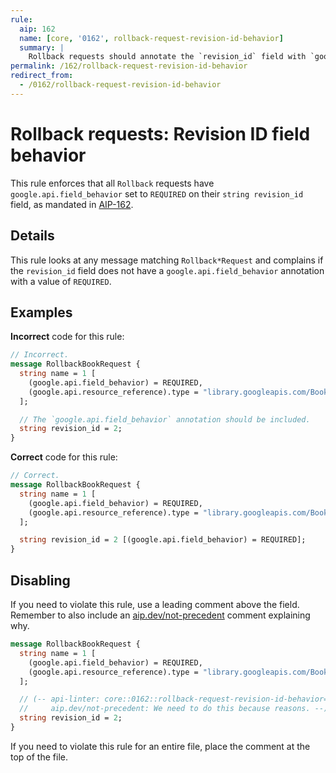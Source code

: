 ```yaml
---
rule:
  aip: 162
  name: [core, '0162', rollback-request-revision-id-behavior]
  summary: |
    Rollback requests should annotate the `revision_id` field with `google.api.field_behavior`.
permalink: /162/rollback-request-revision-id-behavior
redirect_from:
  - /0162/rollback-request-revision-id-behavior
---
```


# Rollback requests: Revision ID field behavior

This rule enforces that all `Rollback` requests have
`google.api.field_behavior` set to `REQUIRED` on their `string revision_id` field, as
mandated in [AIP-162][].

## Details

This rule looks at any message matching `Rollback*Request` and complains if the
`revision_id` field does not have a `google.api.field_behavior` annotation with a
value of `REQUIRED`.

## Examples

**Incorrect** code for this rule:

```proto
// Incorrect.
message RollbackBookRequest {
  string name = 1 [
    (google.api.field_behavior) = REQUIRED,
    (google.api.resource_reference).type = "library.googleapis.com/Book"
  ];

  // The `google.api.field_behavior` annotation should be included.
  string revision_id = 2;
}
```

**Correct** code for this rule:

```proto
// Correct.
message RollbackBookRequest {
  string name = 1 [
    (google.api.field_behavior) = REQUIRED,
    (google.api.resource_reference).type = "library.googleapis.com/Book"
  ];

  string revision_id = 2 [(google.api.field_behavior) = REQUIRED];
}
```

## Disabling

If you need to violate this rule, use a leading comment above the field.
Remember to also include an [aip.dev/not-precedent][] comment explaining why.

```proto
message RollbackBookRequest {
  string name = 1 [
    (google.api.field_behavior) = REQUIRED,
    (google.api.resource_reference).type = "library.googleapis.com/Book"
  ];

  // (-- api-linter: core::0162::rollback-request-revision-id-behavior=disabled
  //     aip.dev/not-precedent: We need to do this because reasons. --)
  string revision_id = 2;
}
```

If you need to violate this rule for an entire file, place the comment at the
top of the file.

[aip-162]: https://aip.dev/162
[aip.dev/not-precedent]: https://aip.dev/not-precedent
